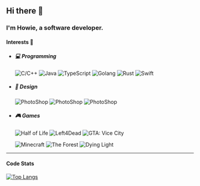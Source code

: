 ## Hi there 👋

### I'm Howie, a software developer.

#### Interests 🥳

-   ##### 💻 Programming

    ![C/C++](<https://img.shields.io/badge/C/C++-rgba(52,199,89,1)>)
    ![Java](<https://img.shields.io/badge/Java-rgba(200,230,11,1)>)
    ![TypeScript](<https://img.shields.io/badge/TypeScript-rgba(12864,200,1)>)
    ![Golang](<https://img.shields.io/badge/Golang-rgba(90,200,250,1)>)
    ![Rust](<https://img.shields.io/badge/Rust-rgba(255,59,48,1)>)
    ![Swift](<https://img.shields.io/badge/Swift-rgba(128,128,255,1)>)

-   ##### 🎨 Design

    ![PhotoShop](<https://img.shields.io/badge/PhotoShop-rgba(0,30,255,1)>)
    ![PhotoShop](<https://img.shields.io/badge/Sketch-rgba(255,0,128,1)>)
    ![PhotoShop](<https://img.shields.io/badge/Axure-rgba(255,255,128,1)>)

-   ##### 🎮 Games

    ![Half of Life](<https://img.shields.io/badge/Half%20of%20Life-rgba(0,122,255,1)>)
    ![Left4Dead](<https://img.shields.io/badge/Left4Dead-rgba(123, 104, 238)>)
    ![GTA: Vice City](<https://img.shields.io/badge/GTA: Vice City-rgba(0,200,200,1)>)

    ![Minecraft](<https://img.shields.io/badge/Minecraft-rgba(175, 238, 238)>)
    ![The Forest](<https://img.shields.io/badge/The%20Forest-rgba(255, 128, 0)>)
    ![Dying Light](<https://img.shields.io/badge/Dying%20Light-rgba(0,220,128,1)>)

---

#### Code Stats

[![Top Langs](https://github-readme-stats.vercel.app/api/top-langs/?username=howieyoung91&layout=compact)](https://github.com/anuraghazra/github-readme-stats)

<!-- ![alt](https://stats.justsong.cn/api/bilibili/?id=93335880) -->

<!-- ![alt](https://stats.justsong.cn/api/leetcode?username=howieyoung&cn=true) -->
<!-- ![GitHub Streak](https://github-readme-streak-stats.herokuapp.com?user=howieyoung91&date_format=%5BY.%5Dn.j) -->

<!-- ![alt](https://activity-graph.herokuapp.com/graph?username=howieyoung91&theme=xcode) -->

<!-- ![Metrics](https://metrics.lecoq.io/howieyoung91?template=classic&base.indepth=false&config.timezone=Asia%2FShanghai) -->
<!-- [![trophy](https://github-profile-trophy.vercel.app/?username=howieyoung91&theme=onedark)](https://github.com/ryo-ma/github-profile-trophy) -->

